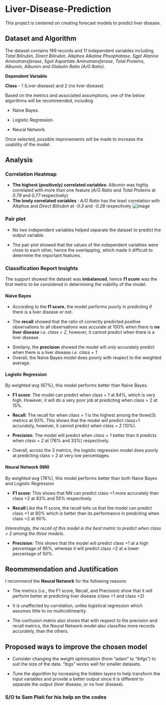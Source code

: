 # Liver-Disease-Prediction 
This project is centered on creating forecast models to predict liver disease.

## Dataset and Algorithm
The dataset contains 199 records and 11 independent variables including *Total Bilirubin*, *Direct Bilirubin*, *Alkphos Alkaline Phsophatase*,
*Sgpt Alanine Aminotransferase*, *Sgot Aspartate Aminotransferase*, *Total Proteins*, *Albumin*, *Albumin and Globulin Ratio (A/G Ratio)*.

**Dependent Variable**

**Class** - 1 (Liver disease) and 2 (no liver disease)

Based on the metrics and associated assumptions, one of the below algorithms will be recommended, including
* Naive Bayes.
- Logistic Regression.
+ Neural Network.

Once selected, possible improvements will be made to increase the usability of the model.

## Analysis
### Correlation Heatmap
* **The highest (positively) correlated variables**: *Albumin* was highly correlated with more than one feature (*A/G Ratio* and *Total Proteins* at *0.79* and *0.77* respectively)
* **The lowly correlated variables** : *A/G Ratio* has the least correlation with *Alkphos* and *Direct Bilirubin* at *-0.3* and *-0.28* respectively
![image](https://user-images.githubusercontent.com/121362860/226029672-fcab7b75-8036-46de-a4de-da834b053137.png)

### Pair plot
* No two independent variables helped separate the dataset to predict the output variable.
+ The pair plot showed that the values of the independent variables were close to each other, hence the overlapping, which made it difficult to determine the important features.

### Classification Report Insights

The support showed the dataset was **imbalanced**, hence **f1 score** was the first metric to be considered in determining the viability of the model.

#### Naive Bayes
+ According to the **f1 score**, the model performs poorly in predicting if there is a liver disease or not.
- The **recall** showed that the ratio of correctly predicted positive observations to all observations was accurate at 100% when there is **no liver disease** *i.e. class = 2*, however, it cannot predict when there is a liver disease.
* Similarly, the **precision** showed the model will *only* accurately predict when there is a liver disease *i.e. class = 1*
* Overall, the Naive Bayes model does poorly with respect to the weighted average.

#### Logistic Regression
By *weighted avg* (67%), this model performs better than Naive Bayes. 
* **F1 score**: The model can predict when class = 1 at 84%, which is very high. However, it will do a very poor job at predicting when class = 2 at 15%.
+ **Recall**: The recall for when *class = 1* is the highest among the three(3) metrics at 93%. This shows that the model will predict class=1 accurately, however, it cannot predict when *class = 2* (10%).
- **Precision**: The model will predict when *class = 1* better than it predicts when *class = 2* at (76% and 33%) respectively.
* Overall, across the 3 metrics, the logistic regression model does poorly at predicting class = 2 at very low percentages.

#### Neural Network (NN)
By *weighted avg* (76%), this model performs better than both Naive Bayes and Logistic Regression
* **F1 score**: This shows that NN can predict class =1 more accurately than class =2 at 83% and 55% respectively.
+ **Recall**:Like the f1 score, the recall tells us that the model can predict class =1 at 80% which is better than its performance in predicting when class =2  at 60%. 

*Interestingly, the recall of this model is the best metric to predict when class = 2 among the three models.*
- **Precision**: This shows that the model will predict class =1 at a high percentage of 86%, whereas it will predict class =2 at a lower percentage of 50%.

## Reommmendation and Justification
I recommend the **Neural Network** for the following reasons
* The metrics (i.e., the F1 score, Recall, and Precision) show that it will perform better at predicting liver disease (class =1 and class =2)
+ It is unaffected by correlation, unlike logistical regression which assumes little to no multicollinearity.
- The confusion matrix also shows that with respect to the precision and recall metrics, the Neural Network model also classifies more records accurately, than the others.

## Proposed ways to improve the chosen model
+ Consider changing the weight optimization (from “adam” to “lbfgs”) to suit the size of the data. “lbgs” works well for smaller datasets. 
* Tune the algorithm by increasing the hidden layers to help transform the input variables and provide a better output since it is different to separate the output (liver disease, or no liver disease). 

### S/O to Sam Plati for his help on the codes












